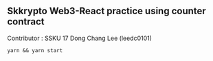 ## Skkrypto Web3-React practice using counter contract

Contributor : SSKU 17 Dong Chang Lee (leedc0101)

`yarn && yarn start`
